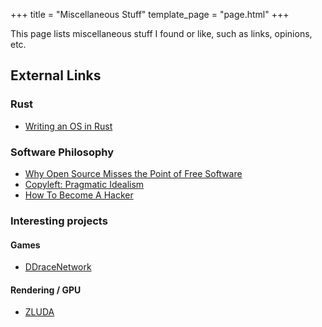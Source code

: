 +++
title = "Miscellaneous Stuff"
template_page = "page.html"
+++

This page lists miscellaneous stuff I found or like, such as links, opinions, etc.

## External Links

### Rust
- [Writing an OS in Rust](https://os.phil-opp.com/)

### Software Philosophy

- [Why Open Source Misses the Point of Free Software](https://www.gnu.org/philosophy/open-source-misses-the-point.en.html)
- [Copyleft: Pragmatic Idealism](https://www.gnu.org/philosophy/pragmatic.en.html)
- [How To Become A Hacker](http://www.catb.org/~esr/faqs/hacker-howto.html)

### Interesting projects

#### Games
- [DDraceNetwork](https://github.com/ddnet/ddnet)

#### Rendering / GPU
- [ZLUDA](https://github.com/vosen/ZLUDA)

